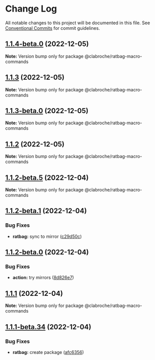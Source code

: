 # Change Log

All notable changes to this project will be documented in this file.
See [Conventional Commits](https://conventionalcommits.org) for commit guidelines.

## [1.1.4-beta.0](https://github.com/clabroche/monorepo/compare/v1.1.3...v1.1.4-beta.0) (2022-12-05)

**Note:** Version bump only for package @clabroche/ratbag-macro-commands

## [1.1.3](https://github.com/clabroche/monorepo/compare/v1.1.3-beta.0...v1.1.3) (2022-12-05)

**Note:** Version bump only for package @clabroche/ratbag-macro-commands

## [1.1.3-beta.0](https://github.com/clabroche/monorepo/compare/v1.1.2...v1.1.3-beta.0) (2022-12-05)

**Note:** Version bump only for package @clabroche/ratbag-macro-commands

## [1.1.2](https://github.com/clabroche/monorepo/compare/v1.1.2-beta.11...v1.1.2) (2022-12-05)

**Note:** Version bump only for package @clabroche/ratbag-macro-commands

## [1.1.2-beta.5](https://github.com/clabroche/monorepo/compare/v1.1.2-beta.4...v1.1.2-beta.5) (2022-12-04)

**Note:** Version bump only for package @clabroche/ratbag-macro-commands

## [1.1.2-beta.1](https://github.com/clabroche/monorepo/compare/v1.1.2-beta.0...v1.1.2-beta.1) (2022-12-04)

### Bug Fixes

* **ratbag:** sync to mirror ([c29d50c](https://github.com/clabroche/monorepo/commit/c29d50c5a4fc9be5a39dee9cad1a2768267a97e4))

## [1.1.2-beta.0](https://github.com/clabroche/monorepo/compare/v1.1.1...v1.1.2-beta.0) (2022-12-04)

### Bug Fixes

* **action:** try mirrors ([8d826e7](https://github.com/clabroche/monorepo/commit/8d826e74a9181637a3a28ce3ec332f7205183252))

## [1.1.1](https://github.com/clabroche/monorepo/compare/v1.1.1-beta.34...v1.1.1) (2022-12-04)

**Note:** Version bump only for package @clabroche/ratbag-macro-commands

## [1.1.1-beta.34](https://github.com/clabroche/monorepo/compare/v1.1.1-beta.33...v1.1.1-beta.34) (2022-12-04)

### Bug Fixes

* **ratbag:** create package ([afc6356](https://github.com/clabroche/monorepo/commit/afc6356747ead44a10980b8657cfb8ad9bd4e61b))
